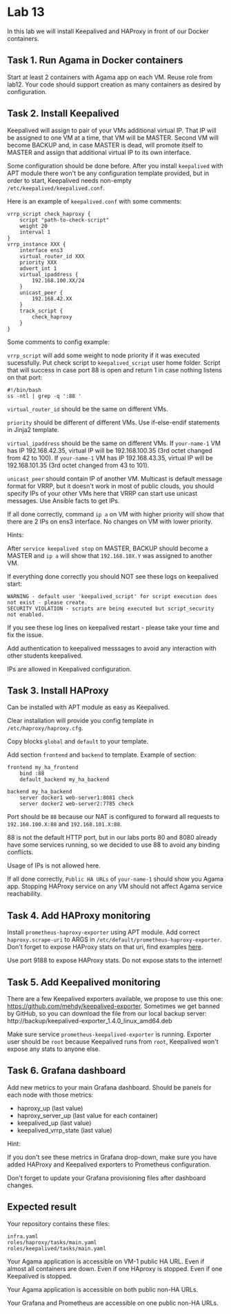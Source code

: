 # Lab 13

In this lab we will install Keepalived and HAProxy in front of our Docker containers.

## Task 1. Run Agama in Docker containers

Start at least 2 containers with Agama app on each VM. Reuse role from lab12. Your code should support creation as many containers as desired by configuration.

## Task 2. Install Keepalived

Keepalived will assign to pair of your VMs additional virtual IP. That IP will be assigned to one VM at a time, that VM will be MASTER. Second VM will become BACKUP and, in case MASTER is dead, will promote itself to MASTER and assign that additional virtual IP to its own interface.

Some configuration should be done before. After you install `keepalived` with APT module there won't be any configuration template provided, but in order to start, Keepalived needs non-empty `/etc/keepalived/keepalived.conf`.

Here is an example of `keepalived.conf` with some comments:

    vrrp_script check_haproxy {                 
        script "path-to-check-script" 
        weight 20                              
        interval 1               
    }
    vrrp_instance XXX {             
        interface ens3
        virtual_router_id XXX
        priority XXX
        advert_int 1                            
        virtual_ipaddress {                     
            192.168.100.XX/24                   
        }
        unicast_peer {                          
            192.168.42.XX
        }
        track_script {
            check_haproxy
        }
    }

Some comments to config example:

`vrrp_script` will add some weight to node priority if it was executed sucessfully. Put check script to `keepalived_script` user home folder. Script that will success in case port 88 is open and return 1 in case nothing listens on that port:

    #!/bin/bash
    ss -ntl | grep -q ':88 '

`virtual_router_id` should be the same on different VMs.

`priority` should be different of different VMs. Use if-else-endif statements in Jinja2 template.

`virtual_ipaddress` should be the same on different VMs.
If `your-name-1` VM has IP 192.168.42.35, virtual IP will be 192.168.100.35 (3rd octet changed from 42 to 100).
If `your-name-1` VM has IP 192.168.43.35, virtual IP will be 192.168.101.35 (3rd octet changed from 43 to 101).

`unicast_peer` should contain IP of another VM. Multicast is default message format for VRRP, but it doesn't work in most of public clouds, you should specify IPs of your other VMs here that VRRP can start use unicast messages. Use Ansible facts to get IPs.

If all done correctly, command `ip a` on VM with higher priority will show that there are 2 IPs on ens3 interface. No changes on VM with lower priority.

Hints:

After `service keepalived stop` on MASTER, BACKUP should become a MASTER and `ip a` will show that `192.168.10X.Y` was assigned to another VM.

If everything done correctly you should NOT see these logs on keepalived start:

    WARNING - default user 'keepalived_script' for script execution does not exist - please create.
    SECURITY VIOLATION - scripts are being executed but script_security not enabled.

If you see these log lines on keepalived restart - please take your time and fix the issue.

Add authentication to keepalived messsages to avoid any interaction with other students keepalived.

IPs are allowed in Keepalived configuration.

## Task 3. Install HAProxy

Can be installed with APT module as easy as Keepalived.

Clear installation will provide you config template in `/etc/haproxy/haproxy.cfg`.

Copy blocks `global` and `default` to your template.

Add section `frontend` and `backend` to template. Example of section:

    frontend my_ha_frontend
        bind :88
        default_backend my_ha_backend
    
    backend my_ha_backend
        server docker1 web-server1:8081 check
        server docker2 web-server2:7785 check

Port should be `88` because our NAT is configured to forward all requests to `192.168.100.X:88` and `192.168.101.X:88`.

88 is not the default HTTP port, but in our labs ports 80 and 8080 already have some services running, so we decided to use 88 to avoid any binding conflicts.

Usage of IPs is not allowed here.

If all done correctly, `Public HA URLs` of `your-name-1` should show you Agama app. Stopping HAProxy service on any VM should not affect Agama service reachability.

## Task 4. Add HAProxy monitoring

Install `prometheus-haproxy-exporter` using APT module. Add correct `haproxy.scrape-uri` to ARGS in `/etc/default/prometheus-haproxy-exporter`. Don't forget to expose HAProxy stats on that uri, find examples [here](https://www.haproxy.com/blog/the-four-essential-sections-of-an-haproxy-configuration/).

Use port 9188 to expose HAProxy stats. Do not expose stats to the internet!

## Task 5. Add Keepalived monitoring

There are a few Keepalived exporters available, we propose to use this one: https://github.com/mehdy/keepalived-exporter. Sometimes we get banned by GitHub, so you can download the file from our local backup server: http://backup/keepalived-exporter_1.4.0_linux_amd64.deb

Make sure service `prometheus-keepalived-exporter` is running. Exporter user should be `root` because Keepalived runs from `root`, Keepalived won't expose any stats to anyone else.

## Task 6. Grafana dashboard

Add new metrics to your main Grafana dashboard. Should be panels for each node with those metrics:
  
  - haproxy_up (last value)
  - haproxy_server_up (last value for each container)
  - keepalived_up (last value)
  - keepalived_vrrp_state (last value)

Hint:

If you don't see these metrics in Grafana drop-down, make sure you have added HAProxy and Keepalived exporters to Prometheus configuration.

Don't forget to update your Grafana provisioning files after dashboard changes.

## Expected result

Your repository contains these files:

    infra.yaml
    roles/haproxy/tasks/main.yaml
    roles/keepalived/tasks/main.yaml


Your Agama application is accessible on VM-1 public HA URL.
Even if almost all containers are down. Even if one HAproxy is stopped.
Even if one Keepalived is stopped.

Your Agama application is accessible on both public non-HA URLs.

Your Grafana and Prometheus are accessible on one public non-HA URLs.
